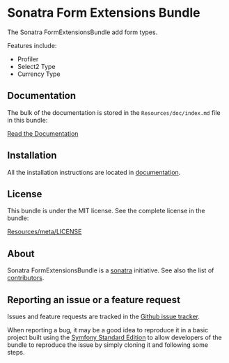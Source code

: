﻿Sonatra Form Extensions Bundle
==============================

The Sonatra FormExtensionsBundle add form types.

Features include:

- Profiler
- Select2 Type
- Currency Type

Documentation
-------------

The bulk of the documentation is stored in the `Resources/doc/index.md`
file in this bundle:

[Read the Documentation](Resources/doc/index.md)

Installation
------------

All the installation instructions are located in [documentation](Resources/doc/index.md).

License
-------

This bundle is under the MIT license. See the complete license in the bundle:

[Resources/meta/LICENSE](Resources/meta/LICENSE)

About
-----

Sonatra FormExtensionsBundle is a [sonatra](https://github.com/sonatra) initiative.
See also the list of [contributors](https://github.com/sonatra/SonatraFormExtensionsBundle/contributors).

Reporting an issue or a feature request
---------------------------------------

Issues and feature requests are tracked in the [Github issue tracker](https://github.com/sonatra/SonatraFormExtensionsBundle/issues).

When reporting a bug, it may be a good idea to reproduce it in a basic project
built using the [Symfony Standard Edition](https://github.com/symfony/symfony-standard)
to allow developers of the bundle to reproduce the issue by simply cloning it
and following some steps.
